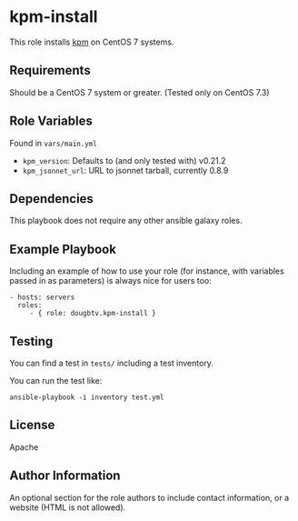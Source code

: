 kpm-install
===========

This role installs [kpm](https://github.com/coreos/kpm) on CentOS 7 systems.

Requirements
------------

Should be a CentOS 7 system or greater. (Tested only on CentOS 7.3)

Role Variables
--------------

Found in `vars/main.yml`

- `kpm_version`: Defaults to (and only tested with) v0.21.2
- `kpm_jsonnet_url`: URL to jsonnet tarball, currently 0.8.9

Dependencies
------------

This playbook does not require any other ansible galaxy roles.

Example Playbook
----------------

Including an example of how to use your role (for instance, with variables passed in as parameters) is always nice for users too:

    - hosts: servers
      roles:
         - { role: dougbtv.kpm-install }

Testing
-------

You can find a test in `tests/` including a test inventory.

You can run the test like:

```
ansible-playbook -i inventory test.yml
```

License
-------

Apache

Author Information
------------------

An optional section for the role authors to include contact information, or a website (HTML is not allowed).
